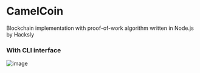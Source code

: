 # CamelCoin
Blockchain implementation with proof-of-work algorithm written in Node.js by Hacksly 

### With CLI interface

![image](https://user-images.githubusercontent.com/39949254/173253583-24f67c66-461c-41b1-8d37-e3f643789e95.png)
